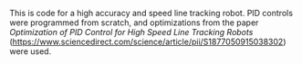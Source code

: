 This is code for a high accuracy and speed line tracking robot. PID controls were programmed from scratch, and optimizations from the paper *Optimization of PID Control for High Speed Line Tracking Robots* (https://www.sciencedirect.com/science/article/pii/S1877050915038302) were used.

